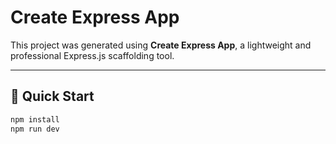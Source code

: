 # Create Express App

This project was generated using **Create Express App**, a lightweight and professional Express.js scaffolding tool.

---

## 🚀 Quick Start

```bash
npm install
npm run dev
```
